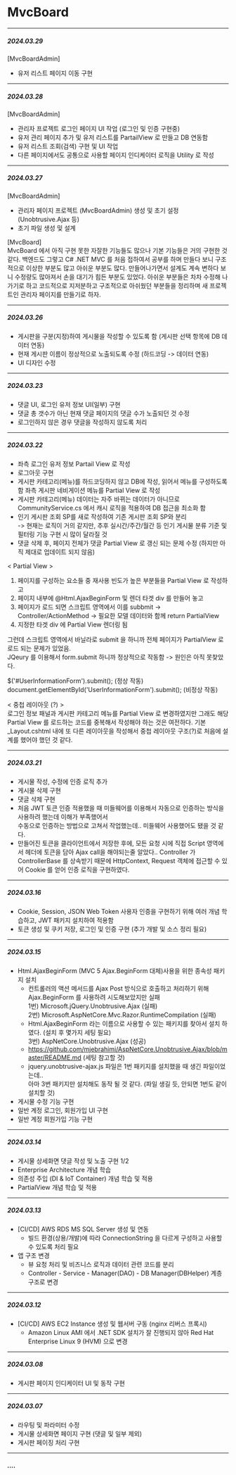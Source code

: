 # MvcBoard

-----
#####  2024.03.29
[MvcBoardAdmin]
+ 유저 리스트 페이지 이동 구현
  
-----
#####  2024.03.28
[MvcBoardAdmin]
+ 관리자 프로젝트 로그인 페이지 UI 작업 (로그인 및 인증 구현중)
+ 유저 관리 페이지 추가 및 유저 리스트를 PartailView 로 만들고 DB 연동함
+ 유저 리스트 조회(검색) 구현 및 UI 작업
+ 다른 페이지에서도 공통으로 사용할 페이지 인디케이터 로직을 Utility 로 작성

-----
#####  2024.03.27
[MvcBoardAdmin]
+ 관리자 페이지 프로젝트 (MvcBoardAdmin) 생성 및 초기 설정 (Unobtrusive.Ajax 등)
+ 초기 파일 생성 및 설계

[MvcBoard]   
MvcBoard 에서 아직 구현 못한 자잘한 기능들도 많으나 기본 기능들은 거의 구현한 것 같다.
백엔드도 그렇고 C# .NET MVC 를 처음 접하여서 공부를 하며 만들다 보니 구조적으로 이상한 부분도 많고 아쉬운 부분도 많다.
만들어나가면서 설계도 계속 변하다 보니 수정량도 많아져서 손을 대기가 힘든 부분도 있었다. 아쉬운 부분들은 차차 수정해 나가기로 하고
코드적으로 지저분하고 구조적으로 아쉬웠던 부분들을 정리하며 새 프로젝트인 관리자 페이지를 만들기로 하자.

-----
#####  2024.03.26
+ 게시판을 구분(지정)하여 게시물을 작성할 수 있도록 함 (게시판 선택 항목에 DB 데이터 연동)
+ 현재 게시판 이름이 정상적으로 노출되도록 수정 (하드코딩 -> 데이터 연동)
+ UI 디자인 수정

-----
#####  2024.03.23
+ 댓글 UI, 로그인 유저 정보 UI(일부) 구현
+ 댓글 총 갯수가 아닌 현재 댓글 페이지의 댓글 수가 노출되던 것 수정
+ 로그인하지 않은 경우 댓글을 작성하지 않도록 처리

-----
#####  2024.03.22
+ 좌측 로그인 유저 정보 Partail View 로 작성
+ 로그아웃 구현
+ 게시판 카테고리(메뉴)를 하드코딩하지 않고 DB에 작성, 읽어서 메뉴를 구성하도록 함
  좌측 게시판 네비게이션 메뉴를 Partial View 로 작성
+ 게시판 카테고리(메뉴) 데이터는 자주 바뀌는 데이터가 아니므로 CommunityService.cs 에서 캐시 로직을 적용하여 DB 접근을 최소화 함
+ 인기 게시판 조회 SP를 새로 작성하여 기존 게시판 조회 SP와 분리   
  -> 현재는 로직이 거의 같지만, 추후 실시간/주간/월간 등 인기 게시물 분류 기준 및 필터링 기능 구현 시 많이 달라질 것
+ 댓글 삭제 후, 페이지 전체가 댓글 Partial View 로 갱신 되는 문제 수정 (하지만 아직 제대로 업데이트 되지 않음)

< Partial View >
1. 페이지를 구성하는 요소들 중 재사용 빈도가 높은 부분들을 Partial View 로 작성하고
2. 페이지 내부에 @Html.AjaxBeginForm 및 렌더 타겟 div 를 만들어 놓고
3. 페이지가 로드 되면 스크립트 영역에서 이를 subbmit -> Controller/ActionMethod -> 필요한 모델 데이터와 함께 return PartialView
4. 지정한 타겟 div 에 Partial View 렌더링 됨

  그런데 스크립트 영역에서 바닐라로 submit 을 하니까 전체 페이지가 PartialView 로 로드 되는 문제가 있었음.   
  JQeury 를 이용해서 form.submit 하니까 정상적으로 작동함 -> 원인은 아직 못찾았다.   

   $('#UserInformationForm').submit();  (정상 작동)   
   document.getElementById('UserInformationForm').submit(); (비정상 작동)   
   
< 중첩 레이아웃 (?) >   
로그인 정보 패널과 게시판 카테고리 메뉴를 Partial View 로 변경하였지만
그래도 해당 Partial View 를 로드하는 코드를 중복해서 작성해야 하는 것은 여전하다.
기본 _Layout.cshtml 내에 또 다른 레이아웃을 작성해서 중첩 레이아웃 구조(?)로 처음에 설계를 했어야 했던 것 같다.

-----
#####  2024.03.21
+ 게시물 작성, 수정에 인증 로직 추가
+ 게시물 삭제 구현
+ 댓글 삭제 구현
+ 처음 JWT 토큰 인증 적용했을 때 미들웨어를 이용해서 자동으로 인증하는 방식을 사용하려 했는데 이해가 부족했어서   
  수동으로 인증하는 방법으로 고쳐서 작업했는데.. 미들웨어 사용했어도 됐을 것 같다.
+ 만들어진 토큰을 클라이언트에서 저장한 후에, 모든 요청 시에 직접 Script 영역에서 헤더에 토큰을 담아 Ajax call을 해야되는줄 알았다..
  Controller 가 ControllerBase 를 상속받기 때문에 HttpContext, Request 객체에 접근할 수 있어 Cookie 를 얻어 인증 로직을 구현하였다.
-----
#####  2024.03.16
+ Cookie, Session, JSON Web Token
  사용자 인증을 구현하기 위해 여러 개념 학습하고, JWT 패키지 설치하여 적용함   
+ 토큰 생성 및 쿠키 저장, 로그인 및 인증 구현 (추가 개발 및 소스 정리 필요)

-----
#####  2024.03.15
+ Html.AjaxBeginForm (MVC 5 Ajax.BeginForm 대체)사용을 위한 종속성 패키지 설치
  - 컨트롤러의 액션 메서드를 Ajax Post 방식으로 호출하고 처리하기 위해 Ajax.BeginForm 를 사용하려 시도해보았지만 실패   
       1번) Microsoft.jQuery.Unobtrusive.Ajax (실패)   
       2번) Microsoft.AspNetCore.Mvc.Razor.RuntimeCompilation (실패)
  - Html.AjaxBeginForm 라는 이름으로 사용할 수 있는 패키지를 찾아서 설치 하였다. (설치 후 몇가지 세팅 필요)   
       3번) AspNetCore.Unobtrusive.Ajax (성공)
  - https://github.com/mjebrahimi/AspNetCore.Unobtrusive.Ajax/blob/master/README.md (세팅 참고할 것)
  - jquery.unobtrusive-ajax.js 파일은 1번 패키지를 설치했을 때 생긴 파일이었는데..   
  아마 3번 패키지만 설치해도 동작 될 것 같다. (파일 생길 듯, 안되면 1번도 같이 설치할 것)
+ 게시물 수정 기능 구현
+ 일반 계정 로그인, 회원가입 UI 구현
+ 일반 계정 회원가입 기능 구현

-----
#####  2024.03.14
+ 게시물 상세화면 댓글 작성 및 노출 구현 1/2
+ Enterprise Architecture 개념 학습
+ 의존성 주입 (DI & IoT Container) 개념 학습 및 적용
+ PartialView 개념 학습 및 적용
  
-----
#####  2024.03.13
+ [CI/CD] AWS RDS MS SQL Server 생성 및 연동
  - 빌드 환경(상용/개발)에 따라 ConnectionString 을 다르게 구성하고 사용할 수 있도록 처리 필요
+ 앱 구조 변경
  - 뷰 요청 처리 및 비즈니스 로직과 데이터 관련 코드를 분리
  - Controller - Service - Manager(DAO) - DB Manager(DBHelper) 계층 구조로 변경

-----
##### 2024.03.12
+ [CI/CD] AWS EC2 Instance 생성 및 웹서버 구동 (nginx 리버스 프록시)
  - Amazon Linux AMI 에서 .NET SDK 설치가 잘 진행되지 않아 Red Hat Enterprise Linux 9 (HVM) 으로 변경

-----
##### 2024.03.08
+ 게시판 페이지 인디케이터 UI 및 동작 구현

-----
##### 2024.03.07
+ 라우팅 및 파라미터 수정
+ 게시물 상세화면 페이지 구현 (댓글 및 일부 제외)
+ 게시판 페이징 처리 구현

-----
##### ....
